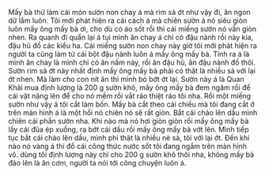Mấy bà thử làm cái món sườn non chay á mà rim sả ớt như vậy đi, ăn ngon dữ lắm luôn. Tôi mới phát hiện ra cái cách á mà chiên sườn á nó siêu giòn luôn mấy ông mấy bà ơi, cho dù có áo sốt rồi thì cái miếng sườn nó vẫn giòn nhen. Ra quanh đi quẩn lại á tụi mình ăn chay á chỉ có đậu nành rồi này kia, đậu hũ đồ các kiểu ha. Cái miếng sườn non chay này giờ tôi mới phát hiện ra người ta cũng làm từ cái bột đậu nành luôn á mấy ông mấy bà. Tính ra á là mình ăn chay là mình chỉ có ăn nấm này, rồi ăn đậu hũ, ăn đậu nành đồ thôi. Sườn rim sả ớt này nhất định mấy ông mấy bà phải có thật là nhiều sả với lại ớt nhen. Mà làm cho con nít ăn thì mình bỏ bớt ớt lại. Sườn này á là Quan Khải mua định lượng là 200 g sườn khô, mấy ông mấy bà đem ngâm rồi để cái vật nặng lên để cho nó mềm rồi vắt ráo thiệt ráo tôi nha. Rồi một miếng sườn như vậy á tôi cắt làm bốn. Mấy bà cắt theo cái chiều mà tôi đang cắt ở trên màn hình á là một hồi nó chiên nó sẽ rất giòn. Bắt cái chảo lên dầu mình chiên cái phần sườn nha. Khi nào mà nó hơi giòn giòn rồi mấy ông mấy bà lấy cái đũa ép xuống, ra bớt cái dầu rồi mấy ông mấy bà vớt lên. Mình tiếp tục bắt cái chảo lên dầu, mình phi thật là nhiều nè sả, tỏi với lại ớt. Đến khi nào nó vàng á thì đổ cái công thức nước sốt tôi đang ngắm trên màn hình vô. dùng tôi định lượng này chỉ cho 200 g sườn khô thôi nha, không mấy bà đảo lên là ăn cơm, người ta nói tới công chuyện luôn á.